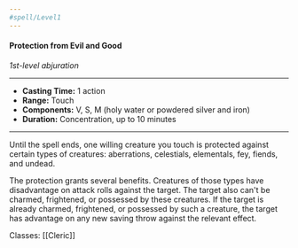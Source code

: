 ```yaml
---
#spell/Level1
---
```

#### Protection from Evil and Good
*1st-level abjuration*
___
- **Casting Time:** 1 action
- **Range:** Touch
- **Components:** V, S, M (holy water or powdered silver and iron)
- **Duration:** Concentration, up to 10 minutes
---
Until the spell ends, one willing creature you touch is protected against certain types of creatures: aberrations, celestials, elementals, fey, fiends, and undead.

The protection grants several benefits. Creatures of those types have disadvantage on attack rolls against the target. The target also can't be charmed, frightened, or possessed by these creatures. If the target is already charmed, frightened, or possessed by such a creature, the target has advantage on any new saving throw against the relevant effect.

Classes: [[Cleric]]